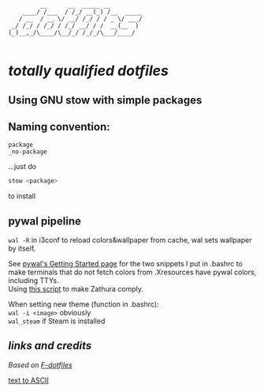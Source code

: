 ```
         __      __  _____ __         
    ____/ /___  / /_/ __(_) /__  _____
   / __  / __ \/ __/ /_/ / / _ \/ ___/
 _/ /_/ / /_/ / /_/ __/ / /  __(__  ) 
(_)__,_/\____/\__/_/ /_/_/\___/____/  
                                      
```

# *totally qualified dotfiles*
## Using GNU stow with simple packages

## Naming convention:

```
package
_no-package
```
...just do
```bash
stow <package>
```
to install

## pywal pipeline

`wal -R` in i3conf to reload colors&wallpaper from cache, wal sets wallpaper by itself.

See [pywal's Getting Started page](https://github.com/dylanaraps/pywal/wiki/Getting-Started#applying-the-theme-to-new-terminals) for the two snippets I put in .bashrc to make terminals that do not fetch colors from .Xresources have pywal colors, including TTYs.  
Using [this script](https://github.com/GideonWolfe/Zathura-Pywal) to make Zathura comply.

When setting new theme (function in .bashrc):  
`wal -i <image>` obviously  
`wal_steam` if Steam is installed  

## *links and credits*

*Based on [F-dotfiles](https://github.com/Kraymer/F-dotfiles)*


[text to ASCII](http://www.patorjk.com/software/taag/#p=display&f=Slant&t=.dotfiles)  
